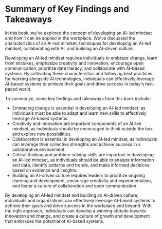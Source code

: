 Summary of Key Findings and Takeaways
=================================================

In this book, we've explored the concept of developing an AI-led mindset and how it can be applied in the workplace. We've discussed the characteristics of an AI-led mindset, techniques for developing an AI-led mindset, collaborating with AI, and building an AI-driven culture.

Developing an AI-led mindset requires individuals to embrace change, learn from mistakes, emphasize creativity and innovation, encourage open communication, prioritize data literacy, and collaborate with AI-based systems. By cultivating these characteristics and following best practices for working alongside AI technologies, individuals can effectively leverage AI-based systems to achieve their goals and drive success in today's fast-paced world.

To summarize, some key findings and takeaways from this book include:

* Embracing change is essential in developing an AI-led mindset, as individuals must be able to adapt and learn new skills to effectively leverage AI-based systems.
* Creativity and innovation are important components of an AI-led mindset, as individuals should be encouraged to think outside the box and explore new possibilities.
* Collaboration is essential in developing an AI-led mindset, as individuals can leverage their collective strengths and achieve success in a collaborative environment.
* Critical thinking and problem-solving skills are important in developing an AI-led mindset, as individuals should be able to analyze information and data, identify patterns and trends, and make informed decisions based on evidence and insights.
* Building an AI-driven culture requires leaders to prioritize ongoing learning and development, encourage creativity and experimentation, and foster a culture of collaboration and open communication.

By developing an AI-led mindset and building an AI-driven culture, individuals and organizations can effectively leverage AI-based systems to achieve their goals and drive success in the workplace and beyond. With the right approach, individuals can develop a winning attitude towards innovation and change, and create a culture of growth and development that embraces the potential of AI-based systems.
